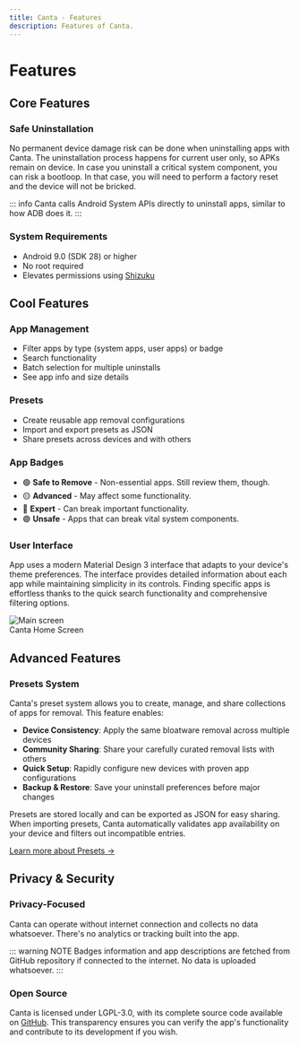 ```yaml
---
title: Canta - Features
description: Features of Canta.
---
```

# Features

## Core Features

### Safe Uninstallation
No permanent device damage risk can be done when uninstalling apps with Canta. The uninstallation process happens for current user
only, so APKs remain on device. In case you uninstall a critical system component, you can risk a bootloop.
In that case, you will need to perform a factory reset and the device will not be bricked.

::: info
Canta calls Android System APIs directly to uninstall apps, similar to how ADB does it.
:::

### System Requirements
* Android 9.0 (SDK 28) or higher
* No root required
* Elevates permissions using [Shizuku](https://shizuku.rikka.app/)

## Cool Features

### App Management
* Filter apps by type (system apps, user apps) or badge
* Search functionality
* Batch selection for multiple uninstalls
* See app info and size details

### Presets
* Create reusable app removal configurations
* Import and export presets as JSON
* Share presets across devices and with others

### App Badges
* 🟢 **Safe to Remove** - Non-essential apps. Still review them, though.
* 🟡 **Advanced** - May affect some functionality.
* 🔴 **Expert** - Can break important functionality.
* 🟣 **Unsafe** - Apps that can break vital system components.

### User Interface
App uses a modern Material Design 3 interface that adapts to your device's theme preferences.
The interface provides detailed information about each app while maintaining simplicity in its controls.
Finding specific apps is effortless thanks to the quick search functionality and comprehensive filtering options.

<div class="screenshot-container">
  <img src="/images/phoneScreenshots/screenshot-main.png" alt="Main screen" class="phone-screenshot">
  <div class="screenshot-caption">
      Canta Home Screen
  </div>
</div>

## Advanced Features

### Presets System
Canta's preset system allows you to create, manage, and share collections of apps for removal. This feature enables:

* **Device Consistency**: Apply the same bloatware removal across multiple devices
* **Community Sharing**: Share your carefully curated removal lists with others
* **Quick Setup**: Rapidly configure new devices with proven app configurations
* **Backup & Restore**: Save your uninstall preferences before major changes

Presets are stored locally and can be exported as JSON for easy sharing. When importing presets, Canta automatically validates app availability on your device and filters out incompatible entries.

[Learn more about Presets →](/presets)

## Privacy & Security

### Privacy-Focused
Canta can operate without internet connection and collects no data whatsoever.
There's no analytics or tracking built into the app.

::: warning NOTE
Badges information and app descriptions are fetched from GitHub repository if connected to the internet.
No data is uploaded whatsoever.
:::

### Open Source
Canta is licensed under LGPL-3.0, with its complete source code available on [GitHub](https://github.com/samolego/Canta). This transparency ensures you can verify the app's functionality and contribute to its development if you wish.
